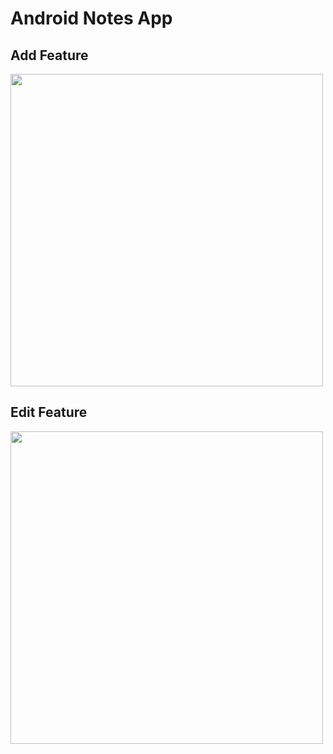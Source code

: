 # Android Notes App

## Add Feature
<img src="https://media.giphy.com/media/dwFBHWza7UecEfQsRi/source.gif" width="500">

## Edit Feature
<img src="https://media.giphy.com/media/Q9FrxmJvrgqEV5DjkE/source.gif" width="500">
